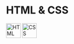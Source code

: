 # HTML & CSS

<img src="https://cdn.jsdelivr.net/gh/devicons/devicon@latest/icons/html5/html5-original.svg" height="40" width="40" alt="HTML logo" />
<img src="https://cdn.jsdelivr.net/gh/devicons/devicon@latest/icons/css3/css3-original.svg" height="40" width="40" alt="CSS logo" />
